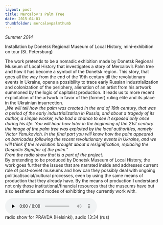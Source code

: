 ```yaml
---
layout: post
title: Mercalov's Palm Tree
date: 2015-04-01
thumbfolder: mercalovpalmthumb
---
```

*Summer 2014*

Installation by Donetsk Regional Museum of Local History, mini-exhibition on tour (St. Petersburg)

The work pretends to be a nomadic exhibition made by Donetsk Regional Museum of Local History that investigates a story of Mercalov’s Palm tree and how it has become a symbol of the Donetsk region. This story, that goes all the way from the end of the 19th century till the revolutionary events in Ukraine, opens a possibility to trace early Russian industrialization and colonization of the periphery, alienation of an artist from his artwork summoned by the logic of capitalist production. It leads us to more recent exploitation of the artwork in favor of the (former) ruling elite and its place in the Ukrainian insurrection.   
*„We will tell how the palm was created in the end of 19th century, that was a period of the early industrialization in Russia, and about a tragedy of its author, a simple worker, who had a chance to see it exposed only once during his life. You will hear how later in the beginning of the 21st century the image of the palm tree was exploited by the local authorities, namely Victor Yanukovich. In the final part you will know how the palm appeared on barricades following the recent revolutionary events in Ukraine, and we will think if the revolution brought about a resignification, replacing the Despotic Signifier of the palm.”    
From the radio show that is a part of the project.*   
By pretending to be produced by Donetsk Museum of Local History, the work goes further the issues that are narrated inside and addresses current role of post-soviet museums and how can they possibly deal with ongoing political/social/cultural processes, even by using the same means of production that they already have. By the means of production I understand not only those institutional/financial resources that the museums have but also aesthetics and modes of exhibiting they currently work with.

<audio class="audio" src="/images/mercalovpalm/mercalov_background_196.mp3" preload="none" controls></audio>    
radio show for PRAVDA (Helsinki), audio 13:34 (rus)
